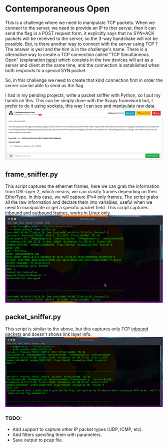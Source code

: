 # Contemporaneous Open

This is a challenge where we need to manipulate TCP packets. When we connect to the server, we need to provide an IP to ther server, then it
can send the flag in a POST request form, it explicitly says that no SYN+ACK packets will be received to the server, so the 3-way handshake will
not be possible. But, is there another way to connect with the server using TCP ? The answer is yes! and the hint is in the challenge's name.
There is a alternative way to create a TCP connection called "TCP Simultaneous Open" (explanation [here](https://diameter-protocol.blogspot.com/2014/03/simultaneous-open-tcp-connections.html)) which consists in the two devices will
act as a server and client at the same time, and the connection is established when both responds to a special SYN packet.

So, in this challenge we need to create that kind connection first in order the server can be able to send us the flag.

I had in my pending projects, write a packet sniffer with Python, so I put my hands on this. This can be simply done with the Scapy framework
but, I prefer to do it using sockets, this way I can see and manipulate raw data.
![screenshot](https://github.com/stevenvegar/CTF-Tools/blob/main/ContemporaneousOpen.png)


## frame_sniffer.py
This script captures the ethernet frames, here we can grab the information from OSI-layer 2, which means, we can clasify frames depending on 
their [EtherType](https://en.wikipedia.org/wiki/EtherType). In this case, we will capture IPv4 only frames. The script grabs all the raw information and declare them into variables, useful 
when we need to manipulate or get a specific packet field. This script captures <ins>inbound and outbound frames</ins>, works in Linux only.
![screenshot](https://github.com/stevenvegar/CTF-Tools/blob/main/NahamCon22/ContemporaneousOpen/frame_sniffer.png)


## packet_sniffer.py
This script is similar to the above, but this captures only TCP <ins>inbound packets</ins> and doesn't shows link layer info.
![screenshot](https://github.com/stevenvegar/CTF-Tools/blob/main/NahamCon22/ContemporaneousOpen/packet_sniffer.png)


### TODO:
- Add support to capture other IP packet types (UDP, ICMP, etc).
- Add filters specifing them with parameters.
- Save output to pcap file.
